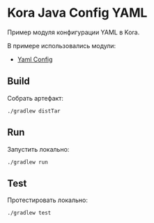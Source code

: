 # Kora Java Config YAML

Пример модуля конфигурации YAML в Kora.

В примере использовались модули:
- [Yaml Config](https://kora-projects.github.io/kora-docs/ru/documentation/config/#yaml)

## Build

Собрать артефакт:

```shell
./gradlew distTar
```

## Run

Запустить локально:
```shell
./gradlew run
```

## Test

Протестировать локально:
```shell
./gradlew test
```

